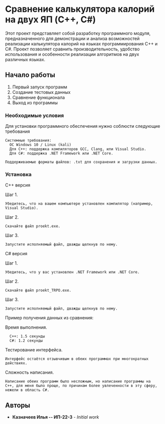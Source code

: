 # Сравнение калькулятора калорий на двух ЯП (C++, C#)

Этот проект представляет собой разработку программного модуля, предназначенного для демонстрации и анализа возможностей реализации калькулятора калорий на языках программирования C++ и C#. Проект позволяет сравнить производительность, удобство использования и особенности реализации алгоритмов на двух различных языках.

## Начало работы

1) Первый запуск программ
2) Создание тестовых данных
3) Сравнение функционала
4) Выход из программы

### Необходимые условия

Для установки программного обеспечения нужно соблюсти следующие требования

```
Системные требования:
  ОС Windows 10 / Linux (kali)
  Для C++: поддержка компиляторов GCC, Clang, или Visual Studio.
  Для C#: поддержка .NET Framework или .NET Core.

Поддерживаемые форматы файлов: .txt для сохранения и загрузки данных.
```

### Установка

C++ версия

Шаг 1.

```
Убедитесь, что на вашем компьютере установлен компилятор (например, Visual Studio).
```

Шаг 2.

```
Скачайте файл proekt.exe.
```

Шаг 3.

```
Запустите исполняемый файл, дважды щелкнув по нему.
```

C# версия

Шаг 1.

```
Убедитесь, что у вас установлен .NET Framework или .NET Core.
```

Шаг 2.

```
Скачайте файл proekt_TRPO.exe.
```

Шаг 3.

```
Запустите исполняемый файл, дважды щелкнув по нему.
```

Пример получения данных из сравнения:

Время выполнения.
```
  С++: 1.5 секунды
  С#: 1.2 секунды
```

Тестирование интерфейса.
```
Интерфейс остаётся отзывчивым в обеих программах при многократных действиях.
```

Сложность написания.
```
Написание обеих программ было несложным, но написание программы на C++, для меня было проще, по причинам более увлеченности в эту сферу, нежели в область C#.
```

## Авторы

* **Казначеев Илья -- ИП-22-3** - *Initial work* 

